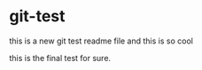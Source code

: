 # git-test
this is a new git test readme file and this is so cool

this is the final test for sure.

